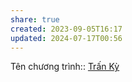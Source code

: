 ```yaml
---
share: true
created: 2023-09-05T16:17
updated: 2024-07-17T00:56
---
```

Tên chương trình:: [Trấn Kỳ](../../T%C3%AAn%20ch%C6%B0%C6%A1ng%20tr%C3%ACnh/Tr%E1%BA%A5n%20K%E1%BB%B3.md)